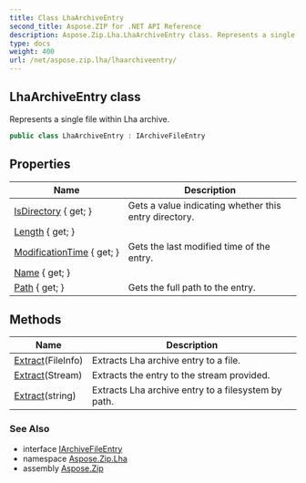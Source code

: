 ```yaml
---
title: Class LhaArchiveEntry
second_title: Aspose.ZIP for .NET API Reference
description: Aspose.Zip.Lha.LhaArchiveEntry class. Represents a single file within Lha archive
type: docs
weight: 400
url: /net/aspose.zip.lha/lhaarchiveentry/
---
```

## LhaArchiveEntry class

Represents a single file within Lha archive.

```csharp
public class LhaArchiveEntry : IArchiveFileEntry
```

## Properties

| Name | Description |
| --- | --- |
| [IsDirectory](../../aspose.zip.lha/lhaarchiveentry/isdirectory/) { get; } | Gets a value indicating whether this entry directory. |
| [Length](../../aspose.zip.lha/lhaarchiveentry/length/) { get; } |  |
| [ModificationTime](../../aspose.zip.lha/lhaarchiveentry/modificationtime/) { get; } | Gets the last modified time of the entry. |
| [Name](../../aspose.zip.lha/lhaarchiveentry/name/) { get; } |  |
| [Path](../../aspose.zip.lha/lhaarchiveentry/path/) { get; } | Gets the full path to the entry. |

## Methods

| Name | Description |
| --- | --- |
| [Extract](../../aspose.zip.lha/lhaarchiveentry/extract/#extract_1)(FileInfo) | Extracts Lha archive entry to a file. |
| [Extract](../../aspose.zip.lha/lhaarchiveentry/extract/#extract_2)(Stream) | Extracts the entry to the stream provided. |
| [Extract](../../aspose.zip.lha/lhaarchiveentry/extract/#extract)(string) | Extracts Lha archive entry to a filesystem by path. |

### See Also

* interface [IArchiveFileEntry](../../aspose.zip/iarchivefileentry/)
* namespace [Aspose.Zip.Lha](../../aspose.zip.lha/)
* assembly [Aspose.Zip](../../)


